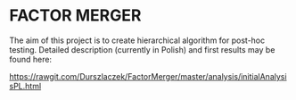 # FACTOR MERGER

The aim of this project is to create hierarchical algorithm for post-hoc testing. Detailed description (currently in Polish) and first results may be found here:

https://rawgit.com/Durszlaczek/FactorMerger/master/analysis/initialAnalysisPL.html
